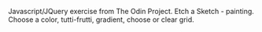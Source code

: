 Javascript/JQuery exercise from The Odin Project.
Etch a Sketch - painting. Choose a color, tutti-frutti, gradient, choose or clear grid.